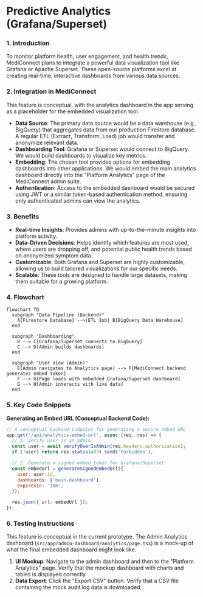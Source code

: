 # Predictive Analytics (Grafana/Superset)

### 1. Introduction
To monitor platform health, user engagement, and health trends, MediConnect plans to integrate a powerful data visualization tool like Grafana or Apache Superset. These open-source platforms excel at creating real-time, interactive dashboards from various data sources.

### 2. Integration in MediConnect
This feature is conceptual, with the analytics dashboard in the app serving as a placeholder for the embedded visualization tool.

- **Data Source**: The primary data source would be a data warehouse (e.g., BigQuery) that aggregates data from our production Firestore database. A regular ETL (Extract, Transform, Load) job would transfer and anonymize relevant data.
- **Dashboarding Tool**: Grafana or Superset would connect to BigQuery. We would build dashboards to visualize key metrics.
- **Embedding**: The chosen tool provides options for embedding dashboards into other applications. We would embed the main analytics dashboard directly into the "Platform Analytics" page of the MediConnect admin suite.
- **Authentication**: Access to the embedded dashboard would be secured using JWT or a similar token-based authentication method, ensuring only authenticated admins can view the analytics.

### 3. Benefits
- **Real-time Insights**: Provides admins with up-to-the-minute insights into platform activity.
- **Data-Driven Decisions**: Helps identify which features are most used, where users are dropping off, and potential public health trends based on anonymized symptom data.
- **Customizable**: Both Grafana and Superset are highly customizable, allowing us to build tailored visualizations for our specific needs.
- **Scalable**: These tools are designed to handle large datasets, making them suitable for a growing platform.

### 4. Flowchart
```mermaid
flowchart TD
  subgraph "Data Pipeline (Backend)"
    A[Firestore Database] -->|ETL Job| B[BigQuery Data Warehouse]
  end

  subgraph "Dashboarding"
    B --> C[Grafana/Superset connects to BigQuery]
    C --> D[Admin builds dashboards]
  end

  subgraph "User View (Admin)"
    E[Admin navigates to Analytics page] --> F{MediConnect backend generates embed token}
    F --> G[Page loads with embedded Grafana/Superset dashboard]
    G --> H[Admin interacts with live data]
  end
```

### 5. Key Code Snippets
**Generating an Embed URL (Conceptual Backend Code):**
```javascript
// A conceptual backend endpoint for generating a secure embed URL
app.get('/api/analytics-embed-url', async (req, res) => {
  // 1. Verify user is an admin
  const user = await verifyUserIsAdmin(req.headers.authorization);
  if (!user) return res.status(403).send('Forbidden');

  // 2. Generate a signed embed token for Grafana/Superset
  const embedUrl = generateSignedEmbedUrl({
    user: user.id,
    dashboards: ['main-dashboard'],
    expiresIn: '10m',
  });

  res.json({ url: embedUrl });
});
```

### 6. Testing Instructions
This feature is conceptual in the current prototype. The Admin Analytics dashboard (`src/app/admin-dashboard/analytics/page.tsx`) is a mock-up of what the final embedded dashboard might look like.
1.  **UI Mockup**: Navigate to the admin dashboard and then to the "Platform Analytics" page. Verify that the mockup dashboard with charts and tables is displayed correctly.
2.  **Data Export**: Click the "Export CSV" button. Verify that a CSV file containing the mock audit log data is downloaded.
